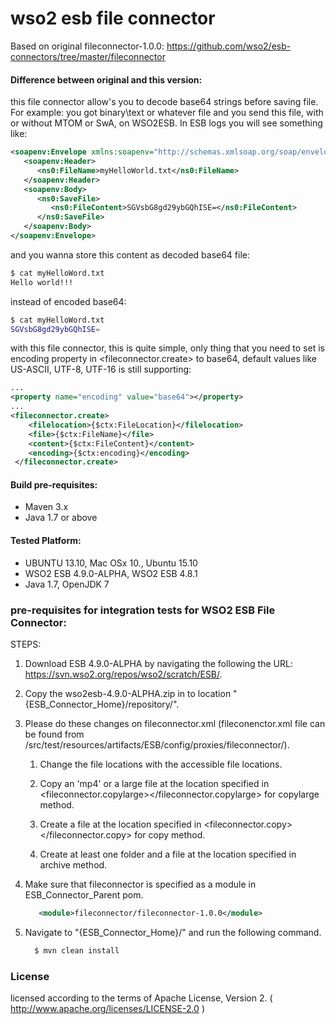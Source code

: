 # wso2 esb file connector

Based on original fileconnector-1.0.0: https://github.com/wso2/esb-connectors/tree/master/fileconnector

#### Difference between original and this version:
this file connector allow's you to decode base64 strings before saving file.
For example:
you got binary\text or whatever file and you send this file, with or without MTOM or SwA, on WSO2ESB. In ESB logs you will see something like:
```xml
<soapenv:Envelope xmlns:soapenv="http://schemas.xmlsoap.org/soap/envelope/" xmlns:ns0="http://rzrbld.ru/ns0/fakeschema/">
   <soapenv:Header>
      <ns0:FileName>myHelloWorld.txt</ns0:FileName>
   </soapenv:Header>
   <soapenv:Body>
      <ns0:SaveFile>
         <ns0:FileContent>SGVsbG8gd29ybGQhISE=</ns0:FileContent>
      </ns0:SaveFile>
   </soapenv:Body>
</soapenv:Envelope>
```
and you wanna store this content as decoded base64 file:
```sh
$ cat myHelloWord.txt
Hello world!!!
```
instead of encoded base64:
```sh
$ cat myHelloWord.txt
SGVsbG8gd29ybGQhISE=
```
with this file connector, this is quite simple, only thing that you need to set is encoding property in <fileconnector.create> to base64, default values like US-ASCII, UTF-8, UTF-16 is still supporting:
```xml
...
<property name="encoding" value="base64"></property>
...
<fileconnector.create>
    <filelocation>{$ctx:FileLocation}</filelocation>
    <file>{$ctx:FileName}</file>
    <content>{$ctx:FileContent}</content>
    <encoding>{$ctx:encoding}</encoding>
 </fileconnector.create>
```



#### Build pre-requisites:
 * Maven 3.x
 * Java 1.7 or above

#### Tested Platform: 
 - UBUNTU 13.10, Mac OSx 10., Ubuntu 15.10
 - WSO2 ESB 4.9.0-ALPHA, WSO2 ESB 4.8.1
 - Java 1.7, OpenJDK 7

### pre-requisites for integration tests for WSO2 ESB File Connector:
STEPS:
1. Download ESB 4.9.0-ALPHA by navigating the following the URL: https://svn.wso2.org/repos/wso2/scratch/ESB/.

2. Copy the wso2esb-4.9.0-ALPHA.zip in to location "{ESB_Connector_Home}/repository/".

3. Please do these changes on fileconnector.xml (fileconenctor.xml file can be found from <fileconnetor>/src/test/resources/artifacts/ESB/config/proxies/fileconnector/).
    1) Change the file locations with the accessible file locations.

    2) Copy an 'mp4' or a large file at the location specified in <fileconnector.copylarge></fileconnector.copylarge> for copylarge method.

    3) Create a file at the location specified in <fileconnector.copy></fileconnector.copy> for copy method.

    3) Create at least one folder and a file at the location specified in  <filelocation></filelocation> archive method.

4. Make sure that fileconnector is specified as a module in ESB_Connector_Parent pom.
    ```xml
       <module>fileconnector/fileconnector-1.0.0</module>
    ```

5. Navigate to "{ESB_Connector_Home}/" and run the following command.
    ```sh
      $ mvn clean install
    ```

### License
licensed according to the terms of Apache License, Version 2. ( http://www.apache.org/licenses/LICENSE-2.0 )
